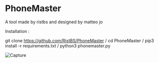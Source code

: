 # PhoneMaster
A tool made by ristbs and designed by matteo jo

Installation :

git clone https://github.com/RistBS/PhoneMaster /
cd PhoneMaster /
pip3 install -r requirements.txt /
python3 phonemaster.py

![Capture](https://user-images.githubusercontent.com/75935486/115274294-c9c45c00-a140-11eb-89c2-d603700e2441.PNG)


